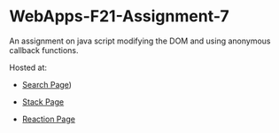 # WebApps-F21-Assignment-7
An assignment on java script modifying the DOM and using anonymous callback functions.

Hosted at: 
* [Search Page](https://44-563-webapps-f21.github.io/webapps-f21-assignment-7-ohilonge23/search.html))

* [Stack Page](https://44-563-webapps-f21.github.io/webapps-f21-assignment-7-ohilonge23/stack.html)

* [Reaction Page](https://44-563-webapps-f21.github.io/webapps-f21-assignment-7-ohilonge23/reaction.html)
